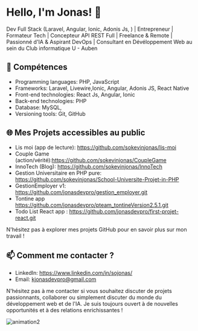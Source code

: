 # Hello, I'm Jonas! 👋

Dev Full Stack (Laravel, Angular, Ionic, Adonis Js, ) | Entrepreneur | Formateur Tech | Concepteur API REST Full | Freelance & Remote | Passionné d'IA & Aspirant DevOps | Consultant en Dévéloppement Web au sein du Club informatique U - Auben

## 🚀 Compétences
- Programming languages: PHP, JavaScript
- Frameworks: Laravel, Livewire,Ionic, Angular, Adonis JS, React Native
- Front-end technologies: React Js, Angular, Ionic
- Back-end technologies: PHP
- Database: MySQL,
- Versioning tools: Git, GitHub

## 🌐 Mes Projets accessibles au public
- Lis moi (app de lecture): https://github.com/sokevinjonas/lis-moi
- Couple Game (action/vérité):https://github.com/sokevinjonas/CoupleGame
- InnoTech (Blog): https://github.com/sokevinjonas/InnoTech
- Gestion Universitaire en PHP pure: https://github.com/sokevinjonas/School-Universite-Projet-in-PHP
- GestionEmployer v1: https://github.com/jonasdevpro/gestion_employer.git 
- Tontine app https://github.com/jonasdevpro/pteam_tontineVersion2.5.1.git
- Todo List React app : https://github.com/jonasdevpro/first-projet-react.git

N'hésitez pas à explorer mes projets GitHub pour en savoir plus sur mon travail !

## 📫 Comment me contacter ?
- LinkedIn: https://www.linkedin.com/in/sojonas/
- Email: kjonasdevpro@gmail.com

N'hésitez pas à me contacter si vous souhaitez discuter de projets passionnants, collaborer ou simplement discuter du monde du développement web et de l'IA. Je suis toujours ouvert à de nouvelles opportunités et à des relations enrichissantes !

![animation2](https://github.com/jonasdevpro/jonasdevpro/assets/142751744/123bf736-b2d3-47d8-b7d8-8cb0889a22d6)
